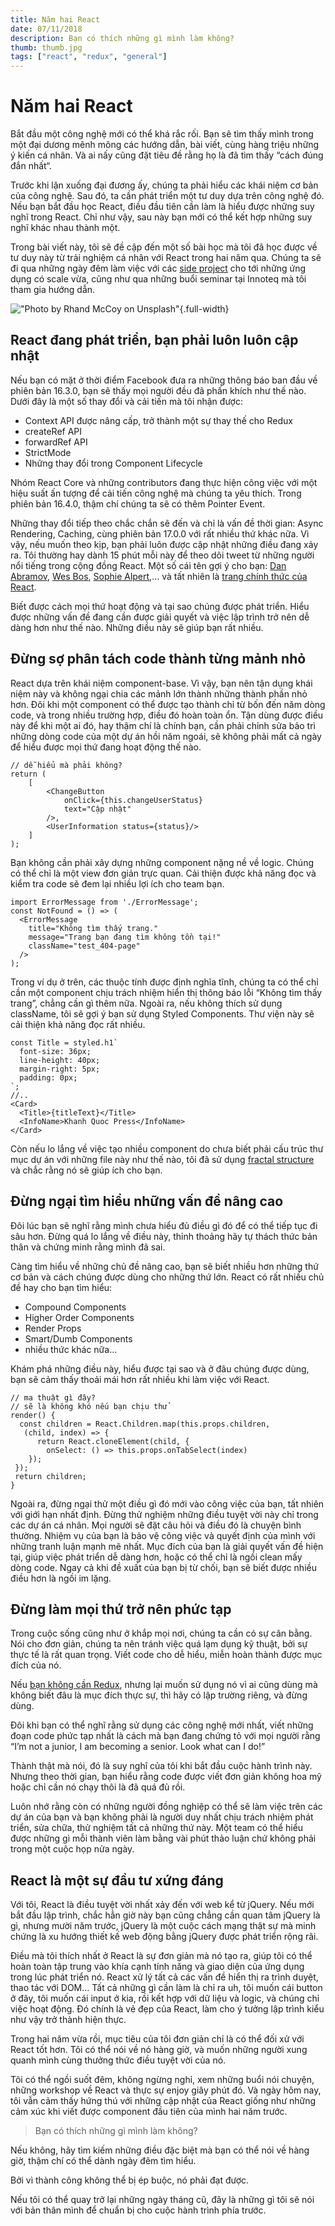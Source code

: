 ```yaml
---
title: Năm hai React
date: 07/11/2018
description: Bạn có thích những gì mình làm không?
thumb: thumb.jpg
tags: ["react", "redux", "general"]
---
```


# Năm hai React
Bắt đầu một công nghệ mới có thể khá rắc rối. Bạn sẽ tìm thấy mình trong một đại dương mênh mông các hướng dẫn, bài viết, cùng hàng triệu những ý kiến cá nhân. Và ai nấy cũng đặt tiêu đề rằng họ là đã tìm thấy “cách đúng đắn nhất“.

Trước khi lặn xuống đại đương ấy, chúng ta phải hiểu các khái niệm cơ bản của công nghệ. Sau đó, ta cần phát triển một tư duy dựa trên công nghệ đó. Nếu bạn bắt đầu học React, điều đầu tiên cần làm là hiểu được những suy nghĩ trong React. Chỉ như vậy, sau này bạn mới có thể kết hợp những suy nghĩ khác nhau thành một.

Trong bài viết này, tôi sẽ đề cập đến một số bài học mà tôi đã học được về tư duy này từ trải nghiệm cá nhân với React trong hai năm qua. Chúng ta sẽ đi qua những ngày đêm làm việc với các [side project](https://khanhquoc.press/portfolio) cho tới những ứng dụng có scale vừa, cũng như qua những buổi seminar tại Innoteq mà tôi tham gia hướng dẫn.

!["Photo by Rhand McCoy on Unsplash"](./thumb.jpeg){.full-width}

## React đang phát triển, bạn phải luôn luôn cập nhật
Nếu bạn có mặt ở thời điểm Facebook đưa ra những thông báo ban đầu về phiên bản 16.3.0, bạn sẽ thấy mọi người đều đã phấn khích như thế nào.
Dưới đây là một số thay đổi và cải tiến mà tôi nhận được:
* Context API được nâng cấp, trở thành một sự thay thế cho Redux
* createRef API
* forwardRef API
* StrictMode
* Những thay đổi trong Component Lifecycle

Nhóm React Core và những contributors đang thực hiện công việc với một hiệu suất ấn tượng để cải tiến công nghệ mà chúng ta yêu thích. Trong phiên bản 16.4.0, thậm chí chúng ta sẽ có thêm Pointer Event.

Những thay đổi tiếp theo chắc chắn sẽ đến và chỉ là vấn đề thời gian: Async Rendering, Caching, cùng phiên bản 17.0.0 với rất nhiều thứ khác nữa.
Vì vậy, nếu muốn theo kịp, bạn phải luôn được cập nhật những điều đang xảy ra. Tôi thường hay dành 15 phút mỗi này để theo dõi tweet từ những người nổi tiếng trong cộng đồng React. Một số cái tên gợi ý cho bạn: [Dan Abramov](https://twitter.com/dan_abramov), [Wes Bos](https://twitter.com/wesbos), [Sophie Alpert](https://twitter.com/sophiebits),… và tất nhiên là [trang chính thức của React](https://twitter.com/reactjs).

Biết được cách mọi thứ hoạt động và tại sao chúng được phát triển. Hiểu được những vấn đề đang cần được giải quyết và việc lập trình trở nên dễ dàng hơn như thế nào. Những điều này sẽ giúp bạn rất nhiều.

## Đừng sợ phân tách code thành từng mảnh nhỏ
React dựa trên khái niệm component-base. Vì vậy, bạn nên tận dụng khái niệm này và không ngại chia các mảnh lớn thành những thành phần nhỏ hơn.
Đôi khi một component có thể được tạo thành chỉ từ bốn đến năm dòng code, và trong nhiều trường hợp, điều đó hoàn toàn ổn.
Tận dùng được điều này để khi một ai đó, hay thậm chí là chính bạn, cần phải chỉnh sửa bảo trì những dòng code của một dự án hồi năm ngoái, sẽ không phải mất cả ngày để hiểu được mọi thứ đang hoạt động thế nào.
```
// dễ hiểu mà phải không?
return (
	[
		<ChangeButton
			onClick={this.changeUserStatus}
			text="Cập nhật"
		/>,
		<UserInformation status={status}/>
	]
);
```

Bạn không cần phải xây dựng những component nặng nề về logic. Chúng có thể chỉ là một view đơn giản trực quan. Cải thiện được khả năng đọc và kiểm tra code sẽ đem lại nhiều lợi ích cho team bạn.
```
import ErrorMessage from './ErrorMessage';
const NotFound = () => (
  <ErrorMessage
    title="Không tìm thấy trang."
    message="Trang bạn đang tìm không tồn tại!"
    className="test_404-page"
  />
);
```

Trong ví dụ ở trên, các thuộc tính được định nghĩa tĩnh, chúng ta có thể chỉ cần một component chịu trách nhiệm hiển thị thông báo lỗi “Không tìm thấy trang”, chẳng cần gì thêm nữa.
Ngoài ra, nếu không thích sử dụng className, tôi sẽ gợi ý bạn sử dụng Styled Components. Thư viện này sẽ cải thiện khả năng đọc rất nhiều.
```
const Title = styled.h1`
  font-size: 36px;
  line-height: 40px;
  margin-right: 5px;
  padding: 0px;
`;
//..
<Card>
  <Title>{titleText}</Title>
  <InfoName>Khanh Quoc Press</InfoName>
</Card>
```

Còn nếu lo lắng về việc tạo nhiều component do chưa biết phải cấu trúc thư mục dự án với những file này như thế nào, tôi đã sử dụng [fractal structure](https://hackernoon.com/fractal-a-react-app-structure-for-infinite-scale-4dab943092af) và chắc rằng nó sẽ giúp ích cho bạn.

## Đừng ngại tìm hiểu những vấn đề nâng cao
Đôi lúc bạn sẽ nghĩ rằng mình chưa hiểu đủ điều gì đó để có thể tiếp tục đi sâu hơn. Đừng quá lo lắng về điều này, thỉnh thoảng hãy tự thách thức bản thân và chứng minh rằng mình đã sai.

Càng tìm hiểu về những chủ đề nâng cao, bạn sẽ biết nhiều hơn những thứ cơ bản và cách chúng được dùng cho những thứ lớn.
React có rất nhiều chủ đề hay cho bạn tìm hiểu:
* Compound Components
* Higher Order Components
* Render Props
* Smart/Dumb Components
* nhiều thức khác nữa…

Khám phá những điều này, hiểu được tại sao và ở đâu chúng được dùng, bạn sẽ cảm thấy thoải mái hơn rất nhiều khi làm việc với React.
```
// ma thuật gì đây?
// sẽ là không khó nếu bạn chịu thử
render() {
  const children = React.Children.map(this.props.children,
   (child, index) => {
      return React.cloneElement(child, {
        onSelect: () => this.props.onTabSelect(index)
    });
 });
 return children;
}
```

Ngoài ra, đừng ngại thử một điều gì đó mới vào công việc của bạn, tất nhiên với giới hạn nhất định. Đừng thử nghiệm những điều tuyệt vời này chỉ trong các dự án cá nhân.
Mọi người sẽ đặt câu hỏi và điều đó là chuyện bình thường. Nhiệm vụ của bạn là bảo vệ công việc và quyết định của mình với những tranh luận mạnh mẽ nhất.
Mục đích của bạn là giải quyết vấn đề hiện tại, giúp việc phát triển dễ dàng hơn, hoặc có thể chỉ là ngồi clean mấy dòng code. Ngay cả khi đề xuất của bạn bị từ chối, bạn sẽ biết được nhiều điều hơn là ngồi im lặng.

## Đừng làm mọi thứ trở nên phức tạp
Trong cuộc sống cũng như ở khắp mọi nơi, chúng ta cần có sự cân bằng. Nói cho đơn giản, chúng ta nên tránh việc quá lạm dụng kỹ thuật, bởi sự thực tế là rất quan trọng. Viết code cho dễ hiểu, miễn hoàn thành được mục đích của nó.

Nếu [bạn không cần Redux](https://medium.com/@dan_abramov/you-might-not-need-redux-be46360cf367), nhưng lại muốn sử dụng nó vì ai cũng dùng mà không biết đâu là mục đích thực sự, thì hãy có lập trường riêng, và đừng dùng.

Đôi khi bạn có thể nghĩ rằng sử dụng các công nghệ mới nhất, viết những đoạn code phức tạp nhất là cách mà bạn đang chứng tỏ với mọi người rằng “I’m not a junior, I am becoming a senior. Look what can I do!”

Thành thật mà nói, đó là suy nghĩ của tôi khi bắt đầu cuộc hành trình này. Nhưng theo thời gian, bạn hiểu rằng code được viết đơn giản không hoa mỹ hoặc chỉ cần nó chạy thôi là đã quá đủ rồi.

Luôn nhớ rằng còn có những người đồng nghiệp có thể sẽ làm việc trên các dự án của bạn và bạn không phải là người duy nhất chịu trách nhiệm phát triển, sửa chữa, thử nghiệm tất cả những thứ này. Một team có thể hiểu được những gì mỗi thành viên làm bằng vài phút thảo luận chứ không phải trong một cuộc họp nửa ngày.

## React là một sự đầu tư xứng đáng
Với tôi, React là điều tuyệt vời nhất xảy đến với web kể từ jQuery. Nếu mới bắt đầu lập trình, chắc hẳn giờ này bạn cũng chẳng cần quan tâm jQuery là gì, nhưng mười năm trước, jQuery là một cuộc cách mạng thật sự mà minh chứng là xu hướng thiết kế web động bằng jQuery được phát triển rộng rãi.

Điều mà tôi thích nhất ở React là sự đơn giản mà nó tạo ra, giúp tôi có thể hoàn toàn tập trung vào khía cạnh tính năng và giao diện của ứng dụng trong lúc phát triển nó. React xử lý tất cả các vấn đề hiển thị ra trình duyệt, thao tác với DOM… Tất cả những gì cần làm là chỉ ra uh, tôi muốn cái button ở đây, tôi muốn cái input ở kia, rồi kết hợp với dữ liệu và logic, và chúng chỉ việc hoạt động. Đó chính là vẻ đẹp của React, làm cho ý tưởng lập trình kiểu như vậy trở thành hiện thực.

Trong hai năm vừa rồi, mục tiêu của tôi đơn giản chỉ là có thể đối xử với React tốt hơn. Tôi có thể nói về nó hàng giờ, và muốn những người xung quanh mình cùng thưởng thức điều tuyệt vời của nó.

Tôi có thể ngồi suốt đêm, không ngừng nghỉ, xem những buổi nói chuyện, những workshop về React và thực sự enjoy giây phút đó.
Và ngày hôm nay, tôi vẫn cảm thấy hứng thú với những cập nhật của React giống như những cảm xúc khi viết được component đầu tiên của mình hai năm trước.

> Bạn có thích những gì mình làm không?

Nếu không, hãy tìm kiếm những điều đặc biệt mà bạn có thể nói về hàng giờ, thậm chí có thể dành ngày đêm tìm hiểu.

Bởi vì thành công không thể bị ép buộc, nó phải đạt được.

Nếu tôi có thể quay trở lại những ngày tháng cũ, đây là những gì tôi sẽ nói với bản thân mình để chuẩn bị cho cuộc hành trình phía trước.
